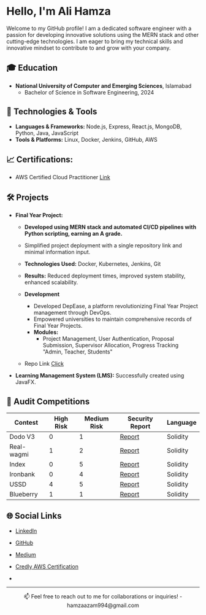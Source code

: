 

<!-- Your Name and Introduction -->

# Hello, I'm Ali Hamza

Welcome to my GitHub profile! I am a dedicated software engineer with a passion for developing innovative solutions using the MERN stack and other cutting-edge technologies. I am eager to bring my technical skills and innovative mindset to contribute to and grow with your company.

## 🎓 Education
- **National University of Computer and Emerging Sciences**, Islamabad
  - Bachelor of Science in Software Engineering,  2024

## 🔧 Technologies & Tools
- **Languages & Frameworks:** Node.js, Express, React.js, MongoDB, Python, Java, JavaScript
- **Tools & Platforms:** Linux, Docker, Jenkins, GitHub, AWS

## 📈 Certifications:
-  AWS Certified Cloud Practitioner [Link](https://www.credly.com/badges/f9c545d5-28de-471a-808a-d7d41b062741)
## 🛠️ Projects
- **Final Year Project:**
  - **Developed using MERN stack and automated CI/CD pipelines with Python scripting, earning an A grade.**
  - Simplified project deployment with a single repository link and minimal information input.
  - **Technologies Used:** Docker, Kubernetes, Jenkins, Git
  - **Results:** Reduced deployment times, improved system stability, enhanced scalability.
  - **Development**
    - Developed DepEase, a platform revolutionizing Final Year Project management through DevOps.
    - Empowered universities to maintain comprehensive records of Final Year Projects.
    - **Modules:**
      - Project Management, User Authentication, Proposal Submission, Supervisor Allocation, Progress Tracking "Admin, Teacher, Students"

  - Repo Link [Click](https://github.com/hamza442-ali/backend_DepEase/tree/hamza)
- **Learning Management System (LMS):** Successfully created using JavaFX.



## 📜 Audit Competitions
| Contest | High Risk | Medium Risk | Security Report | Language |
|---------|-----------|-------------|-----------------|----------|
| Dodo V3 | 0 | 1 | [Report](https://audits.sherlock.xyz/contests/89/report) | Solidity |
| Real-wagmi | 1 | 2 | [Report](https://audits.sherlock.xyz/contests/88/report) | Solidity |
| Index | 0 | 5 | [Report](https://audits.sherlock.xyz/contests/81/report) | Solidity |
| Ironbank | 0 | 4 | [Report](https://audits.sherlock.xyz/contests/84/report) | Solidity |
| USSD | 4 | 5 | [Report](https://audits.sherlock.xyz/contests/82/report) | Solidity |
| Blueberry | 1 | 1 | [Report](https://audits.sherlock.xyz/contests/69/report) | Solidity |


## 🌐 Social Links
- [LinkedIn](https://www.linkedin.com/in/hamza-azam/)
- [GitHub](https://github.com/hamza442-ali)
- [Medium](https://medium.com/@hamzaazam994)
- [Credly AWS Certification](https://www.credly.com/badges/f9c545d5-28de-471a-808a-d7d41b062741)

- 
---

<p align="center">
  📫 Feel free to reach out to me for collaborations or inquiries! 
  - hamzaazam994@gmail.com
</p>







<!--
**hamza442-ali/hamza442-ali** is a ✨ _special_ ✨ repository because its `README.md` (this file) appears on your GitHub profile.

- 🔭 I’m currently working on ...
- 🌱 I’m currently learning ...
- 👯 I’m looking to collaborate on ...
- 🤔 I’m looking for help with ...
- 💬 Ask me about ...
- 📫 How to reach me: ...
- 😄 Pronouns: ...
- ⚡ Fun fact: ...
-->

